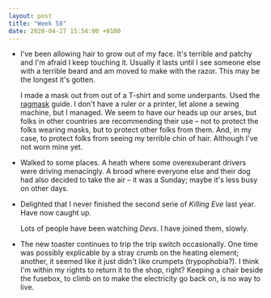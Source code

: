 ```yaml
---
layout: post
title: "Week 58"
date: 2020-04-27 15:54:00 +0100
---
```



- I've been allowing hair to grow out of my face. It's terrible and patchy and I'm afraid I keep touching it. Usually it lasts until I see someone else with a terrible beard and am moved to make with the razor. This may be the longest it's gotten.

  I made a mask out from out of a T-shirt and some underpants. Used the [ragmask](https://ragmask.com/) guide. I don't have a ruler or a printer, let alone a sewing machine, but I managed. We seem to have our heads up our arses, but folks in other countries are recommending their use – not to protect the folks wearing masks, but to protect other folks from them. And, in my case, to protect folks from seeing my terrible chin of hair. Although I've not worn mine yet.

- Walked to some places. A heath where some overexuberant drivers were driving menacingly. A broad where everyone else and their dog had also decided to take the air – it was a Sunday; maybe it's less busy on other days.

- Delighted that I never finished the second serie of <cite>Killing Eve</cite> last year. Have now caught up.

  Lots of people have been watching <cite>Devs</cite>. I have joined them, slowly.

- The new toaster continues to trip the trip switch occasionally. One time was possibly explicable by a stray crumb on the heating element; another, it seemed like it just didn't like crumpets (trypophobia?). I think I'm within my rights to return it to the shop, right? Keeping a chair beside the fusebox, to climb on to make the electricity go back on, is no way to live.